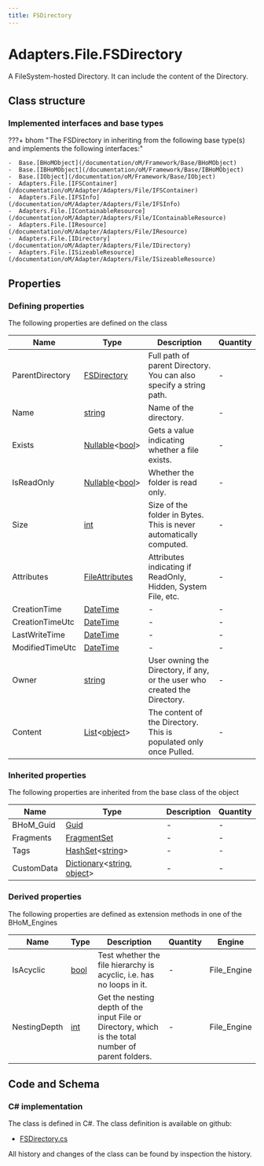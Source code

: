 ```yaml
---
title: FSDirectory
---
```


# Adapters.File.FSDirectory

A FileSystem-hosted Directory. It can include the content of the Directory.

## Class structure

### Implemented interfaces and base types

???+ bhom "The FSDirectory in inheriting from the following base type(s) and implements the following interfaces:"

    -  Base.[BHoMObject](/documentation/oM/Framework/Base/BHoMObject)
    -  Base.[IBHoMObject](/documentation/oM/Framework/Base/IBHoMObject)
    -  Base.[IObject](/documentation/oM/Framework/Base/IObject)
    -  Adapters.File.[IFSContainer](/documentation/oM/Adapter/Adapters/File/IFSContainer)
    -  Adapters.File.[IFSInfo](/documentation/oM/Adapter/Adapters/File/IFSInfo)
    -  Adapters.File.[IContainableResource](/documentation/oM/Adapter/Adapters/File/IContainableResource)
    -  Adapters.File.[IResource](/documentation/oM/Adapter/Adapters/File/IResource)
    -  Adapters.File.[IDirectory](/documentation/oM/Adapter/Adapters/File/IDirectory)
    -  Adapters.File.[ISizeableResource](/documentation/oM/Adapter/Adapters/File/ISizeableResource)


## Properties



### Defining properties

The following properties are defined on the class

| Name             | Type             | Description      | Quantity         |
|------------------|------------------|------------------|------------------|
| ParentDirectory | [FSDirectory](/documentation/oM/Adapter/Adapters/File/FSDirectory) | Full path of parent Directory. You can also specify a string path. | - |
| Name | [string](https://learn.microsoft.com/en-us/dotnet/api/System.String?view=netstandard-2.0) | Name of the directory. | - |
| Exists | [Nullable](https://learn.microsoft.com/en-us/dotnet/api/System.Nullable-1?view=netstandard-2.0)&lt;[bool](https://learn.microsoft.com/en-us/dotnet/api/System.Boolean?view=netstandard-2.0)&gt; | Gets a value indicating whether a file exists. | - |
| IsReadOnly | [Nullable](https://learn.microsoft.com/en-us/dotnet/api/System.Nullable-1?view=netstandard-2.0)&lt;[bool](https://learn.microsoft.com/en-us/dotnet/api/System.Boolean?view=netstandard-2.0)&gt; | Whether the folder is read only. | - |
| Size | [int](https://learn.microsoft.com/en-us/dotnet/api/System.Int32?view=netstandard-2.0) | Size of the folder in Bytes. This is never automatically computed. | - |
| Attributes | [FileAttributes](https://learn.microsoft.com/en-us/dotnet/api/System.IO.FileAttributes?view=netstandard-2.0) | Attributes indicating if ReadOnly, Hidden, System File, etc. | - |
| CreationTime | [DateTime](https://learn.microsoft.com/en-us/dotnet/api/System.DateTime?view=netstandard-2.0) | - | - |
| CreationTimeUtc | [DateTime](https://learn.microsoft.com/en-us/dotnet/api/System.DateTime?view=netstandard-2.0) | - | - |
| LastWriteTime | [DateTime](https://learn.microsoft.com/en-us/dotnet/api/System.DateTime?view=netstandard-2.0) | - | - |
| ModifiedTimeUtc | [DateTime](https://learn.microsoft.com/en-us/dotnet/api/System.DateTime?view=netstandard-2.0) | - | - |
| Owner | [string](https://learn.microsoft.com/en-us/dotnet/api/System.String?view=netstandard-2.0) | User owning the Directory, if any, or the user who created the Directory. | - |
| Content | [List](https://learn.microsoft.com/en-us/dotnet/api/System.Collections.Generic.List-1?view=netstandard-2.0)&lt;[object](https://learn.microsoft.com/en-us/dotnet/api/System.Object?view=netstandard-2.0)&gt; | The content of the Directory. This is populated only once Pulled. | - |


### Inherited properties
The following properties are inherited from the base class of the object

| Name             | Type             | Description      | Quantity         |
|------------------|------------------|------------------|------------------|
| BHoM_Guid | [Guid](https://learn.microsoft.com/en-us/dotnet/api/System.Guid?view=netstandard-2.0) | - | - |
| Fragments | [FragmentSet](/documentation/oM/Framework/Base/FragmentSet) | - | - |
| Tags | [HashSet](https://learn.microsoft.com/en-us/dotnet/api/System.Collections.Generic.HashSet-1?view=netstandard-2.0)&lt;[string](https://learn.microsoft.com/en-us/dotnet/api/System.String?view=netstandard-2.0)&gt; | - | - |
| CustomData | [Dictionary](https://learn.microsoft.com/en-us/dotnet/api/System.Collections.Generic.Dictionary-2?view=netstandard-2.0)&lt;[string](https://learn.microsoft.com/en-us/dotnet/api/System.String?view=netstandard-2.0), [object](https://learn.microsoft.com/en-us/dotnet/api/System.Object?view=netstandard-2.0)&gt; | - | - |


### Derived properties

The following properties are defined as extension methods in one of the BHoM_Engines

| Name             | Type             | Description      | Quantity         | Engine           |
|------------------|------------------|------------------|------------------|------------------|
| IsAcyclic | [bool](https://learn.microsoft.com/en-us/dotnet/api/System.Boolean?view=netstandard-2.0) | Test whether the file hierarchy is acyclic, i.e. has no loops in it. | - | File_Engine |
| NestingDepth | [int](https://learn.microsoft.com/en-us/dotnet/api/System.Int32?view=netstandard-2.0) | Get the nesting depth of the input File or Directory, which is the total number of parent folders. | - | File_Engine |


## Code and Schema

### C# implementation

The class is defined in C#. The class definition is available on github:

- [FSDirectory.cs](https://github.com/BHoM/File_Toolkit/blob/develop/File_oM/FSDirectory.cs)

All history and changes of the class can be found by inspection the history.
